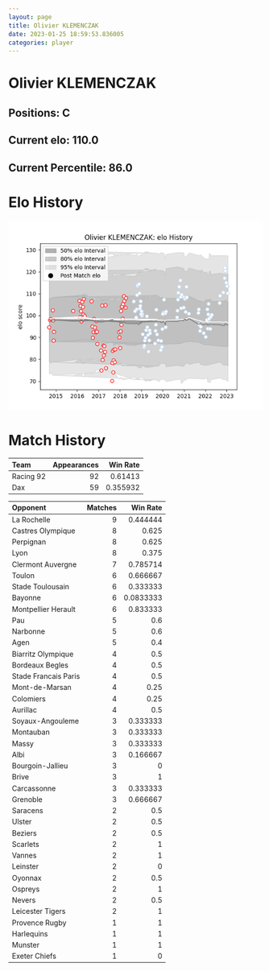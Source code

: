 ```yaml
---  
layout: page  
title: Olivier KLEMENCZAK  
date: 2023-01-25 18:59:53.836005  
categories: player  
---
```

# Olivier KLEMENCZAK

## Positions: C

## Current elo: 110.0

## Current Percentile: 86.0

# Elo History


![elo history](history_OlivierKLEMENCZAK.png)
# Match History


| Team      |   Appearances |   Win Rate |
|:----------|--------------:|-----------:|
| Racing 92 |            92 |   0.61413  |
| Dax       |            59 |   0.355932 |

| Opponent             |   Matches |   Win Rate |
|:---------------------|----------:|-----------:|
| La Rochelle          |         9 |  0.444444  |
| Castres Olympique    |         8 |  0.625     |
| Perpignan            |         8 |  0.625     |
| Lyon                 |         8 |  0.375     |
| Clermont Auvergne    |         7 |  0.785714  |
| Toulon               |         6 |  0.666667  |
| Stade Toulousain     |         6 |  0.333333  |
| Bayonne              |         6 |  0.0833333 |
| Montpellier Herault  |         6 |  0.833333  |
| Pau                  |         5 |  0.6       |
| Narbonne             |         5 |  0.6       |
| Agen                 |         5 |  0.4       |
| Biarritz Olympique   |         4 |  0.5       |
| Bordeaux Begles      |         4 |  0.5       |
| Stade Francais Paris |         4 |  0.5       |
| Mont-de-Marsan       |         4 |  0.25      |
| Colomiers            |         4 |  0.25      |
| Aurillac             |         4 |  0.5       |
| Soyaux-Angouleme     |         3 |  0.333333  |
| Montauban            |         3 |  0.333333  |
| Massy                |         3 |  0.333333  |
| Albi                 |         3 |  0.166667  |
| Bourgoin-Jallieu     |         3 |  0         |
| Brive                |         3 |  1         |
| Carcassonne          |         3 |  0.333333  |
| Grenoble             |         3 |  0.666667  |
| Saracens             |         2 |  0.5       |
| Ulster               |         2 |  0.5       |
| Beziers              |         2 |  0.5       |
| Scarlets             |         2 |  1         |
| Vannes               |         2 |  1         |
| Leinster             |         2 |  0         |
| Oyonnax              |         2 |  0.5       |
| Ospreys              |         2 |  1         |
| Nevers               |         2 |  0.5       |
| Leicester Tigers     |         2 |  1         |
| Provence Rugby       |         1 |  1         |
| Harlequins           |         1 |  1         |
| Munster              |         1 |  1         |
| Exeter Chiefs        |         1 |  0         |